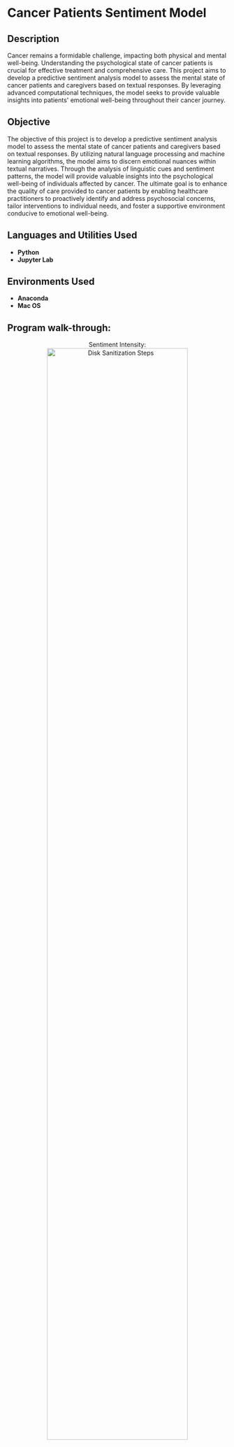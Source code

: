 <h1> Cancer Patients Sentiment Model </h1>

 

<h2>Description</h2>
Cancer remains a formidable challenge, impacting both physical and mental well-being. Understanding the psychological state of cancer patients is crucial for effective treatment and comprehensive care. This project aims to develop a predictive sentiment analysis model to assess the mental state of cancer patients and caregivers based on textual responses. By leveraging advanced computational techniques, the model seeks to provide valuable insights into patients' emotional well-being throughout their cancer journey.

<h2>Objective</h2>
The objective of this project is to develop a predictive sentiment analysis model to assess the mental state of cancer patients and caregivers based on textual responses. By utilizing natural language processing and machine learning algorithms, the model aims to discern emotional nuances within textual narratives. Through the analysis of linguistic cues and sentiment patterns, the model will provide valuable insights into the psychological well-being of individuals affected by cancer. The ultimate goal is to enhance the quality of care provided to cancer patients by enabling healthcare practitioners to proactively identify and address psychosocial concerns, tailor interventions to individual needs, and foster a supportive environment conducive to emotional well-being.

<br />


<h2>Languages and Utilities Used</h2>

- <b>Python</b> 
- <b>Jupyter Lab</b>

<h2>Environments Used </h2>

- <b>Anaconda</b>
- <b>Mac OS</b>

<h2>Program walk-through:</h2>

<p align="center">
Sentiment Intensity: <br/>
<img src="https://i.imgur.com/7QYJPH5.png" height="80%" width="80%" alt="Disk Sanitization Steps"/>
<br />
<br />
Sentiment VS Intensity:  <br/>
<img src="https://i.imgur.com/9EAQWwN.png)" height="80%" width="80%" alt="Disk Sanitization Steps"/>
<br />
<br />
 Accuracy: <br/>
<img src="https://i.imgur.com/mxOHE8O.png" height="80%" width="80%" alt="Disk Sanitization Steps"/>
<br />
<br />
Confusion Matrix:  <br/>
<img src="https://i.imgur.com/eZZhMZx.png" height="80%" width="80%" alt="Disk Sanitization Steps"/>
<br />
<br />

</p>

